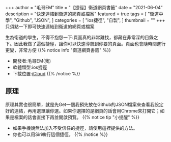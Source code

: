 +++
author = "毛哥EM"
title = "【捷徑】衛道網頁書籤"
date = "2021-06-04"
description = "快速連結到衛道的網頁或檔案"
featured = true
tags = [
    "衛道中學",
    "Github",
    "JSON",
]
categories = [
    "ios捷徑",
    "自製",
]
thumbnail = ""
+++
只須點一下即可快速連結到衛道的網頁或檔案

<!--more-->
生為衛道的學生，不得不抱怨一下:頁面真的非常難找，都藏在非常深的目錄之下。因此我做了這個捷徑，讓你可以快速導航到你要的頁面。頁面也會隨時間進行更變，非常方便
{{% notice info "衛道網頁書籤" %}}
* 開發者:毛哥EM(我)
* 軟體類型:ios捷徑
* 下載位置:[iCloud](https://www.icloud.com/shortcuts/19ea26ff47244258a6d9ff21a553659b)
{{% /notice %}}
## 原理
原理其實也很簡單，就是先Get一個我預先放在Github的JSON檔案來查看我設定好的連結，再用選單讓你選。如果你選擇的是網頁的話會用Chrome來打開它；如果是檔案的話會直接下再並開啟預覽。
{{% notice tip "小提醒" %}}
* 如果手機說無法加入不受信任的捷徑，請使用這裡提供的方法。
* 你也可以用Siri執行這個捷徑。 
{{% /notice %}}

